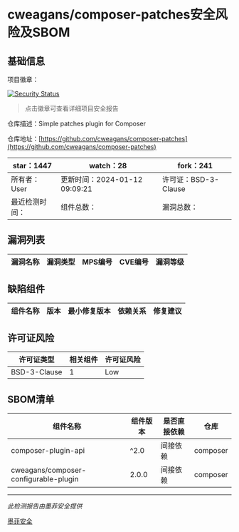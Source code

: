 # cweagans/composer-patches安全风险及SBOM

## 基础信息

项目徽章：

[![Security Status](https://www.murphysec.com/platform3/v31/badge/1752412455301885952.svg)](https://www.murphysec.com/console/report/1714717805978976256/1752412455301885952)

> 点击徽章可查看详细项目安全报告

仓库描述：Simple patches plugin for Composer

仓库地址：[https://github.com/cweagans/composer-patches](https://github.com/cweagans/composer-patches)

| star：1447 | watch：28 | fork：241 |
| ----------- | -------------- | ------------ |
| 所有者：User | 更新时间：2024-01-12 09:09:21 | 许可证：BSD-3-Clause |
| 最近检测时间： | 组件总数： | 漏洞总数： |




## 漏洞列表

| 漏洞名称 | 漏洞类型 | MPS编号 | CVE编号 | 漏洞等级 |
| ------- | ------ | ------- | ------ | ----- |





## 缺陷组件

| 组件名称 | 版本 | 最小修复版本 | 依赖关系 | 修复建议 |
| -------- | ---- | ------------ | -------- | -------- |





## 许可证风险

| 许可证类型 | 相关组件 | 许可证风险 |
| ---------- | -------- | ---------- |
|BSD-3-Clause|1|Low|




## SBOM清单

| 组件名称 | 组件版本 | 是否直接依赖 | 仓库 |
| -------- | -------- | ------------ | ---- |
|composer-plugin-api|^2.0|间接依赖|composer|
|cweagans/composer-configurable-plugin|2.0.0|间接依赖|composer|


------

*此检测报告由墨菲安全提供*

[墨菲安全](www.murphysec.com)